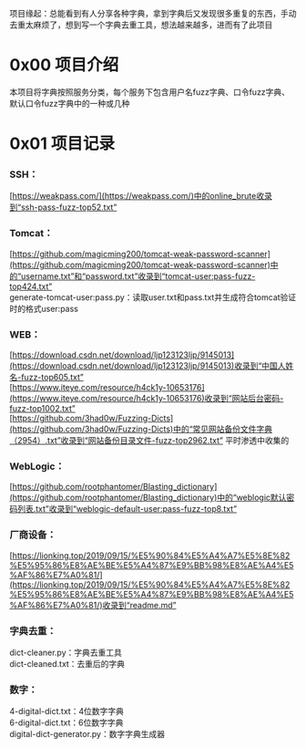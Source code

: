 项目缘起：总能看到有人分享各种字典，拿到字典后又发现很多重复的东西，手动去重太麻烦了，想到写一个字典去重工具，想法越来越多，进而有了此项目

# 0x00 项目介绍
本项目将字典按照服务分类，每个服务下包含用户名fuzz字典、口令fuzz字典、默认口令fuzz字典中的一种或几种

# 0x01 项目记录
### SSH：
[https://weakpass.com/](https://weakpass.com/)中的online_brute收录到“ssh-pass-fuzz-top52.txt”

### Tomcat：
[https://github.com/magicming200/tomcat-weak-password-scanner](https://github.com/magicming200/tomcat-weak-password-scanner)中的“username.txt”和“password.txt”收录到“tomcat-user:pass-fuzz-top424.txt”  
generate-tomcat-user:pass.py：读取user.txt和pass.txt并生成符合tomcat验证时的格式user:pass

### WEB：
[https://download.csdn.net/download/ljp123123ljp/9145013](https://download.csdn.net/download/ljp123123ljp/9145013)收录到“中国人姓名-fuzz-top605.txt”  
[https://www.iteye.com/resource/h4ck1y-10653176](https://www.iteye.com/resource/h4ck1y-10653176)收录到“网站后台密码-fuzz-top1002.txt”  
[https://github.com/3had0w/Fuzzing-Dicts](https://github.com/3had0w/Fuzzing-Dicts)中的“常见网站备份文件字典（2954）.txt”收录到“网站备份目录文件-fuzz-top2962.txt”
平时渗透中收集的

### WebLogic：
[https://github.com/rootphantomer/Blasting_dictionary](https://github.com/rootphantomer/Blasting_dictionary)中的“weblogic默认密码列表.txt”收录到“weblogic-default-user:pass-fuzz-top8.txt”

### 厂商设备：
[https://lionking.top/2019/09/15/%E5%90%84%E5%A4%A7%E5%8E%82%E5%95%86%E8%AE%BE%E5%A4%87%E9%BB%98%E8%AE%A4%E5%AF%86%E7%A0%81/](https://lionking.top/2019/09/15/%E5%90%84%E5%A4%A7%E5%8E%82%E5%95%86%E8%AE%BE%E5%A4%87%E9%BB%98%E8%AE%A4%E5%AF%86%E7%A0%81/)收录到“readme.md”

### 字典去重：
dict-cleaner.py：字典去重工具  
dict-cleaned.txt：去重后的字典

### 数字：
4-digital-dict.txt：4位数字字典  
6-digital-dict.txt：6位数字字典  
digital-dict-generator.py：数字字典生成器

